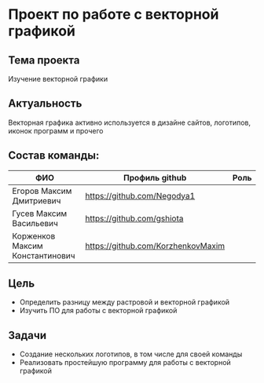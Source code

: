 # Проект по работе с векторной графикой
## Тема проекта
Изучение векторной графики
## Актуальность
Векторная графика активно используется в дизайне сайтов, логотипов, иконок программ и прочего
## Состав команды:
| ФИО | Профиль github  | Роль |
| ------ | ----- | ----- |
| Егоров Максим Дмитриевич | <https://github.com/Negodya1> |  |
| Гусев Максим Васильевич | <https://github.com/gshiota> |  |
| Корженков Максим Константинович | <https://github.com/KorzhenkovMaxim> |  |

## Цель
- Определить разницу между растровой и векторной графикой
- Изучить ПО для работы с векторной графикой 

## Задачи
- Создание нескольких логотипов, в том числе для своей команды
- Реализовать простейшую программу для работы с векторной графикой
